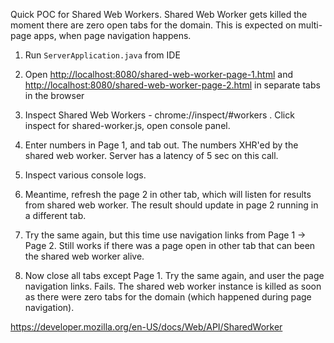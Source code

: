 Quick POC for Shared Web Workers.
Shared Web Worker gets killed the moment there are zero open tabs for the domain. This is expected on multi-page apps, when page navigation happens.


1. Run `ServerApplication.java` from IDE
2. Open <http://localhost:8080/shared-web-worker-page-1.html> and <http://localhost:8080/shared-web-worker-page-2.html> in separate tabs in the browser
3. Inspect Shared Web Workers - chrome://inspect/#workers . Click inspect for shared-worker.js, open console panel.
4. Enter numbers in Page 1, and tab out. The numbers XHR'ed by the shared web worker. Server has a latency of 5 sec on this call.
5. Inspect various console logs.
5. Meantime, refresh the page 2 in other tab, which will listen for results from shared web worker. The result should update in page 2 running in a different tab.

6. Try the same again, but this time use navigation links from Page 1 -> Page 2. Still works if there was a page open in other tab that can been the shared web worker alive.
7. Now close all tabs except Page 1. Try the same again, and user the page navigation links. Fails. The shared web worker instance is killed as soon as there were zero tabs for the domain (which happened during page navigation).

https://developer.mozilla.org/en-US/docs/Web/API/SharedWorker
